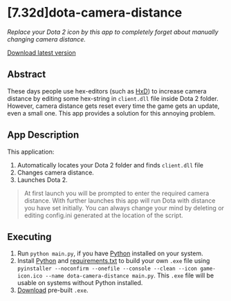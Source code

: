 # [7.32d]dota-camera-distance

*Replace your Dota 2 icon by this app to completely forget about manually changing camera distance.*

[Download latest version](https://github.com/searayeah/dota-camera-distance/releases/download/4.0/dota-camera-distance.exe)

## Abstract
These days people use hex-editors (such as [HxD](https://mh-nexus.de/en/hxd/)) to increase camera distance by editing some hex-string in ```client.dll``` file inside Dota 2 folder. However, camera distance gets reset every time the game gets an update, even a small one. This app provides a solution for this annoying problem.

## App Description
This application:

1. Automatically locates your Dota 2 folder and finds ```client.dll``` file
2. Changes camera distance.
3. Launches Dota 2.

> At first launch you will be prompted to enter the required camera distance. With further launches this app will run Dota with distance you have set initially. You can always change your mind by deleting or editing config.ini generated at the location of the script.

## Executing
1. Run ```python main.py```, if you have [Python](https://www.python.org/) installed on your system.
2. Install [Python](https://www.python.org/downloads/) and [requirements.txt](https://stackoverflow.com/a/15593865) to build your own ```.exe``` file using ```pyinstaller --noconfirm --onefile --console --clean --icon game-icon.ico --name dota-camera-distance main.py```. This ```.exe``` file will be usable on systems without Python installed.
3. [Download](https://github.com/searayeah/dota-camera-distance/releases/download/4.0/dota-camera-distance.exe) pre-built ```.exe```.
